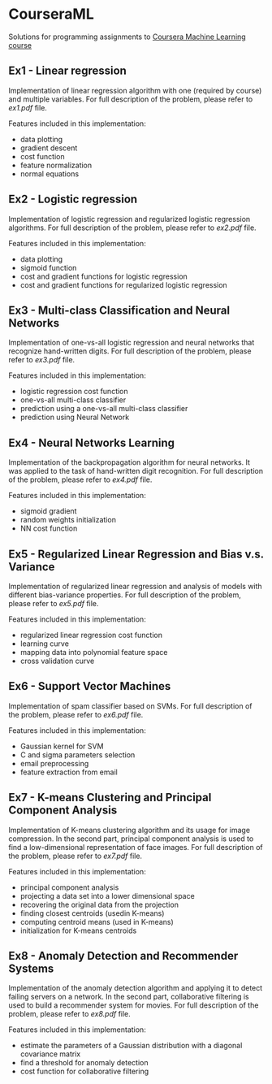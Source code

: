 # CourseraML
Solutions for programming assignments to [Coursera Machine Learning course](https://www.coursera.org/learn/machine-learning)

## Ex1 - Linear regression
Implementation of linear regression algorithm with one (required by course) and multiple variables. 
For full description of the problem, please refer to *ex1.pdf* file.

Features included in this implementation:
* data plotting
* gradient descent
* cost function
* feature normalization
* normal equations

## Ex2 - Logistic regression
Implementation of logistic regression and regularized logistic regression algorithms. 
For full description of the problem, please refer to *ex2.pdf* file.

Features included in this implementation:
* data plotting
* sigmoid function
* cost and gradient functions for logistic regression
* cost and gradient functions for regularized logistic regression

## Ex3 - Multi-class Classification and Neural Networks
Implementation of one-vs-all logistic regression and neural networks that recognize hand-written digits.
For full description of the problem, please refer to *ex3.pdf* file.

Features included in this implementation:
* logistic regression cost function
* one-vs-all multi-class classifier
* prediction using a one-vs-all multi-class classifier
* prediction using Neural Network

## Ex4 - Neural Networks Learning
Implementation of the backpropagation algorithm for neural networks. It was applied to the task of hand-written digit recognition.
For full description of the problem, please refer to *ex4.pdf* file.

Features included in this implementation:
* sigmoid gradient
* random weights initialization
* NN cost function

## Ex5 - Regularized Linear Regression and Bias v.s. Variance
Implementation of regularized linear regression and analysis of models with different bias-variance properties.
For full description of the problem, please refer to *ex5.pdf* file.

Features included in this implementation:
* regularized linear regression cost function
* learning curve
* mapping data into polynomial feature space
* cross validation curve

## Ex6 - Support Vector Machines
Implementation of spam classifier based on SVMs.
For full description of the problem, please refer to *ex6.pdf* file.

Features included in this implementation:
* Gaussian kernel for SVM
* C and sigma parameters selection
* email preprocessing
* feature extraction from email

## Ex7 - K-means Clustering and Principal Component Analysis
Implementation of K-means clustering algorithm and its usage for image compression.
In the second part, principal component analysis is used to find a low-dimensional representation of face images.
For full description of the problem, please refer to *ex7.pdf* file.

Features included in this implementation:
* principal component analysis
* projecting a data set into a lower dimensional space
* recovering the original data from the projection
* finding closest centroids (usedin K-means)
* computing centroid means (used in K-means)
* initialization for K-means centroids

## Ex8 - Anomaly Detection and Recommender Systems
Implementation of the anomaly detection algorithm and applying it to detect failing servers on a network. 
In the second part, collaborative filtering is used to build a recommender system for movies.
For full description of the problem, please refer to *ex8.pdf* file.

Features included in this implementation:
* estimate the parameters of a Gaussian distribution with a diagonal covariance matrix
* find a threshold for anomaly detection
* cost function for collaborative filtering
